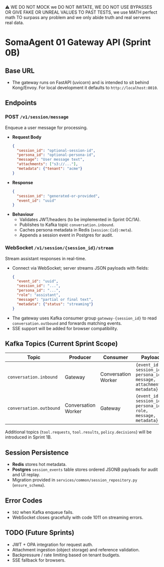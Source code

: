 ⚠️ WE DO NOT MOCK we DO NOT IMITATE, WE DO NOT USE BYPASSES OR GIVE FAKE OR UNREAL VALUES TO PAST TESTS, we use MATH perfect math TO surpass any problem and we only abide truth and real serveres real data.

# SomaAgent 01 Gateway API (Sprint 0B)

## Base URL
- The gateway runs on FastAPI (uvicorn) and is intended to sit behind Kong/Envoy. For local development it defaults to `http://localhost:8010`.

## Endpoints

### POST `/v1/session/message`
Enqueue a user message for processing.

- **Request Body**
  ```json
  {
    "session_id": "optional-session-id",
    "persona_id": "optional-persona-id",
    "message": "User message text",
    "attachments": ["s3://..."],
    "metadata": {"tenant": "acme"}
  }
  ```
- **Response**
  ```json
  {
    "session_id": "generated-or-provided",
    "event_id": "uuid"
  }
  ```
- **Behaviour**
  - Validates JWT/headers (to be implemented in Sprint 0C/1A).
  - Publishes to Kafka topic `conversation.inbound`.
  - Caches persona metadata in Redis (`session:{id}:meta`).
  - Appends a session event in Postgres for audit.

### WebSocket `/v1/session/{session_id}/stream`
Stream assistant responses in real-time.

- Connect via WebSocket; server streams JSON payloads with fields:
  ```json
  {
    "event_id": "uuid",
    "session_id": "...",
    "persona_id": "...",
    "role": "assistant",
    "message": "partial or final text",
    "metadata": {"status": "streaming"}
  }
  ```
- The gateway uses Kafka consumer group `gateway-{session_id}` to read `conversation.outbound` and forwards matching events.
- SSE support will be added for browser compatibility.

## Kafka Topics (Current Sprint Scope)
| Topic | Producer | Consumer | Payload |
|-------|----------|----------|---------|
| `conversation.inbound` | Gateway | Conversation Worker | `{event_id, session_id, persona_id, message, attachments, metadata}` |
| `conversation.outbound` | Conversation Worker | Gateway | `{event_id, session_id, persona_id, role, message, metadata}` |

Additional topics (`tool.requests`, `tool.results`, `policy.decisions`) will be introduced in Sprint 1B.

## Session Persistence
- **Redis** stores hot metadata.
- **Postgres** `session_events` table stores ordered JSONB payloads for audit and UI replay.
- Migration provided in `services/common/session_repository.py` (`ensure_schema`).

## Error Codes
- `502` when Kafka enqueue fails.
- WebSocket closes gracefully with code 1011 on streaming errors.

## TODO (Future Sprints)
- JWT + OPA integration for request auth.
- Attachment ingestion (object storage) and reference validation.
- Backpressure / rate limiting based on tenant budgets.
- SSE fallback for browsers.

